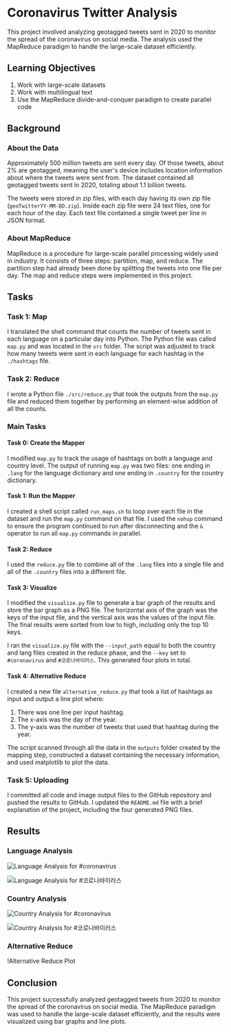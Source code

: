 # Coronavirus Twitter Analysis

This project involved analyzing geotagged tweets sent in 2020 to monitor the spread of the coronavirus on social media. The analysis used the MapReduce paradigm to handle the large-scale dataset efficiently.

## Learning Objectives

1. Work with large-scale datasets
2. Work with multilingual text
3. Use the MapReduce divide-and-conquer paradigm to create parallel code

## Background

### About the Data

Approximately 500 million tweets are sent every day. Of those tweets, about 2% are geotagged, meaning the user's device includes location information about where the tweets were sent from. The dataset contained all geotagged tweets sent in 2020, totaling about 1.1 billion tweets.

The tweets were stored in zip files, with each day having its own zip file (`geoTwitterYY-MM-DD.zip`). Inside each zip file were 24 text files, one for each hour of the day. Each text file contained a single tweet per line in JSON format.

### About MapReduce

MapReduce is a procedure for large-scale parallel processing widely used in industry. It consists of three steps: partition, map, and reduce. The partition step had already been done by splitting the tweets into one file per day. The map and reduce steps were implemented in this project.

## Tasks

### Task 1: Map

I translated the shell command that counts the number of tweets sent in each language on a particular day into Python. The Python file was called `map.py` and was located in the `src` folder. The script was adjusted to track how many tweets were sent in each language for each hashtag in the `./hashtags` file.

### Task 2: Reduce

I wrote a Python file `./src/reduce.py` that took the outputs from the `map.py` file and reduced them together by performing an element-wise addition of all the counts.

### Main Tasks

#### Task 0: Create the Mapper

I modified `map.py` to track the usage of hashtags on both a language and country level. The output of running `map.py` was two files: one ending in `.lang` for the language dictionary and one ending in `.country` for the country dictionary.

#### Task 1: Run the Mapper

I created a shell script called `run_maps.sh` to loop over each file in the dataset and run the `map.py` command on that file. I used the `nohup` command to ensure the program continued to run after disconnecting and the `&` operator to run all `map.py` commands in parallel.

#### Task 2: Reduce

I used the `reduce.py` file to combine all of the `.lang` files into a single file and all of the `.country` files into a different file.

#### Task 3: Visualize

I modified the `visualize.py` file to generate a bar graph of the results and store the bar graph as a PNG file. The horizontal axis of the graph was the keys of the input file, and the vertical axis was the values of the input file. The final results were sorted from low to high, including only the top 10 keys.

I ran the `visualize.py` file with the `--input_path` equal to both the country and lang files created in the reduce phase, and the `--key` set to `#coronavirus` and `#코로나바이러스`. This generated four plots in total.

#### Task 4: Alternative Reduce

I created a new file `alternative_reduce.py` that took a list of hashtags as input and output a line plot where:
1. There was one line per input hashtag.
1. The x-axis was the day of the year.
1. The y-axis was the number of tweets that used that hashtag during the year.

The script scanned through all the data in the `outputs` folder created by the mapping step, constructed a dataset containing the necessary information, and used matplotlib to plot the data.

### Task 5: Uploading

I committed all code and image output files to the GitHub repository and pushed the results to GitHub. I updated the `README.md` file with a brief explanation of the project, including the four generated PNG files.

## Results

### Language Analysis

![Language Analysis for #coronavirus](https://github.com/lucasLang0/twitter_coronavirus/blob/master/coronavirus_language_count.png)

![Language Analysis for #코로나바이러스](https://github.com/lucasLang0/twitter_coronavirus/blob/master/%EC%BD%94%EB%A1%9C%EB%82%98%EB%B0%94%EC%9D%B4%EB%9F%AC%EC%8A%A4_language_count.png)


### Country Analysis

![Country Analysis for #coronavirus](https://github.com/lucasLang0/twitter_coronavirus/blob/master/coronavirus_country_count.png)

![Country Analysis for #코로나바이러스](https://github.com/lucasLang0/twitter_coronavirus/blob/master/%EC%BD%94%EB%A1%9C%EB%82%98%EB%B0%94%EC%9D%B4%EB%9F%AC%EC%8A%A4_country_count.png)


### Alternative Reduce

!Alternative Reduce Plot

## Conclusion

This project successfully analyzed geotagged tweets from 2020 to monitor the spread of the coronavirus on social media. The MapReduce paradigm was used to handle the large-scale dataset efficiently, and the results were visualized using bar graphs and line plots.
